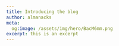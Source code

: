 ```yaml
---
title: Introducing the blog
author: almanacks
meta:
  og:image: /assets/img/hero/BacM6mm.png
excerpt: this is an excerpt
---
```


